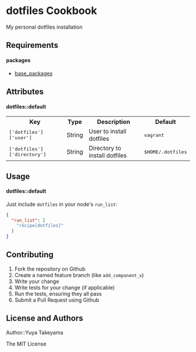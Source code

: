 dotfiles Cookbook
=================

My personal dotfiles installation

Requirements
------------

#### packages

- [base_packages](https://github.com/yuya-takeyama/cookbook-base_packages)

Attributes
----------

#### dotfiles::default
<table>
  <tr>
    <th>Key</th>
    <th>Type</th>
    <th>Description</th>
    <th>Default</th>
  </tr>
  <tr>
    <td><tt>['dotfiles']['user']</tt></td>
    <td>String</td>
    <td>User to install dotfiles</td>
    <td><tt>vagrant</tt></td>
  </tr>
  <tr>
    <td><tt>['dotfiles']['directory']</tt></td>
    <td>String</td>
    <td>Directory to install dotfiles</td>
    <td><tt>$HOME/.dotfiles</tt></td>
  </tr>
</table>

Usage
-----

#### dotfiles::default

Just include `dotfiles` in your node's `run_list`:

```json
{
  "run_list": [
    "recipe[dotfiles]"
  ]
}
```

Contributing
------------

1. Fork the repository on Github
2. Create a named feature branch (like `add_component_x`)
3. Write your change
4. Write tests for your change (if applicable)
5. Run the tests, ensuring they all pass
6. Submit a Pull Request using Github

License and Authors
-------------------

Author::Yuya Takeyama

The MIT License

